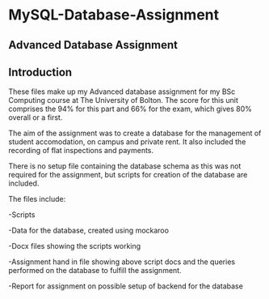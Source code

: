 # MySQL-Database-Assignment
## Advanced Database Assignment

## Introduction
These files make up my Advanced database assignment for my BSc Computing course at The University of Bolton.  The score for this unit comprises the 94% for this part and 66% for the exam, which gives 80% overall or a first.

The aim of the assignment was to create a database for the management of student accomodation, on campus and private rent.  It also
included the recording of flat inspections and payments.

There is no setup file containing the database schema as this was not required for the assignment, but scripts for creation of the database are included.

The files include:

-Scripts

-Data for the database, created using mockaroo

-Docx files showing the scripts working

-Assignment hand in file showing above script docs and the queries performed on the database to fulfill the assignment.

-Report for assignment on possible setup of backend for the database


